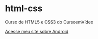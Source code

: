 # html-css
Curso de HTML5 e CSS3 do CursoemVídeo

<a href="desafios/d010/android.html">Acesse meu site sobre Android</a>